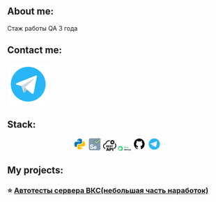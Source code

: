   ## About me:
Стаж работы QA 3 года<br> 
  
  ## Contact me: 
  <div id="contact_me">

  <a href="https://t.me/nestandarta">
    <img src="images/logo/telegram.svg" alt="Telegram"/>
  </a>

</div>
  
  
  
 ## Stack:
 <p align="center">
<img width="6%" title="Python" src="images/logo/python.svg">
<img width="6%" title="Selenium" src="images/logo/selenium.png">
<img width="6%" title="Rest-api" src="images/logo/rest-api.svg">
<img width="6%" title="Allure Report" src="images/logo/testopslogo.svg">
<img width="6%" title="GitHub" src="images/logo/github.svg">
<img width="6%" title="Telegram" src="images/logo/telegram.svg">
</p>

  ## My projects:
### :star: <a target="_blank" href="https://github.com/andreychashkin/qa_quru_api.git">Автотесты сервера ВКС(небольшая часть наработок)</a>
